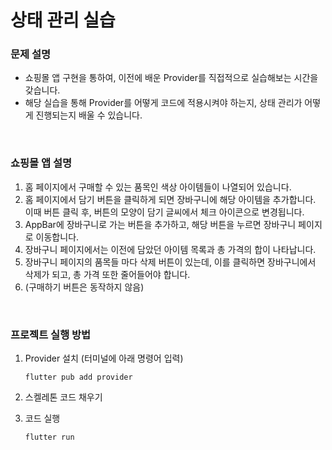 # 상태 관리 실습

### **문제 설명**
* 쇼핑몰 앱 구현을 통하여, 이전에 배운 Provider를 직접적으로 실습해보는 시간을 갖습니다.
* 해당 실습을 통해 Provider를 어떻게 코드에 적용시켜야 하는지, 상태 관리가 어떻게 진행되는지 배울 수 있습니다.

<br/>

### **쇼핑몰 앱 설명**
1. 홈 페이지에서 구매할 수 있는 품목인 색상 아이템들이 나열되어 있습니다.
2. 홈 페이지에서 담기 버튼을 클릭하게 되면 장바구니에 해당 아이템을 추가합니다. 이때 버튼 클릭 후, 버튼의 모양이 담기 글씨에서 체크 아이콘으로 변경됩니다.
3. AppBar에 장바구니로 가는 버튼을 추가하고, 해당 버튼을 누르면 장바구니 페이지로 이동합니다.
4. 장바구니 페이지에서는 이전에 담았던 아이템 목록과 총 가격의 합이 나타납니다.
5. 장바구니 페이지의 품목들 마다 삭제 버튼이 있는데, 이를 클릭하면 장바구니에서 삭제가 되고, 총 가격 또한 줄어들어야 합니다.
6. (구매하기 버튼은 동작하지 않음)


<br/>

### **프로젝트 실행 방법**
1. Provider 설치 (터미널에 아래 명령어 입력)
    ```
    flutter pub add provider
    ```

2. 스켈레톤 코드 채우기

3. 코드 실행
    ```
    flutter run
    ```